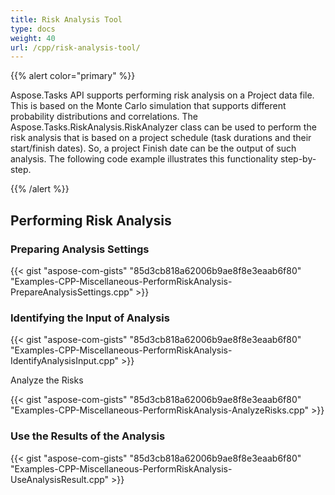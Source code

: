 ```yaml
---
title: Risk Analysis Tool
type: docs
weight: 40
url: /cpp/risk-analysis-tool/
---
```


{{% alert color="primary" %}} 

Aspose.Tasks API supports performing risk analysis on a Project data file. This is based on the Monte Carlo simulation that supports different probability distributions and correlations. The Aspose.Tasks.RiskAnalysis.RiskAnalyzer class can be used to perform the risk analysis that is based on a project schedule (task durations and their start/finish dates). So, a project Finish date can be the output of such analysis. The following code example illustrates this functionality step-by-step.

{{% /alert %}} 
## **Performing Risk Analysis**
### **Preparing Analysis Settings**
{{< gist "aspose-com-gists" "85d3cb818a62006b9ae8f8e3eaab6f80" "Examples-CPP-Miscellaneous-PerformRiskAnalysis-PrepareAnalysisSettings.cpp" >}}
### **Identifying the Input of Analysis**
{{< gist "aspose-com-gists" "85d3cb818a62006b9ae8f8e3eaab6f80" "Examples-CPP-Miscellaneous-PerformRiskAnalysis-IdentifyAnalysisInput.cpp" >}}

Analyze the Risks

{{< gist "aspose-com-gists" "85d3cb818a62006b9ae8f8e3eaab6f80" "Examples-CPP-Miscellaneous-PerformRiskAnalysis-AnalyzeRisks.cpp" >}}
### **Use the Results of the Analysis**
{{< gist "aspose-com-gists" "85d3cb818a62006b9ae8f8e3eaab6f80" "Examples-CPP-Miscellaneous-PerformRiskAnalysis-UseAnalysisResult.cpp" >}}
